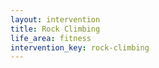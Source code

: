 ```yaml
---
layout: intervention
title: Rock Climbing
life_area: fitness
intervention_key: rock-climbing
---
```

